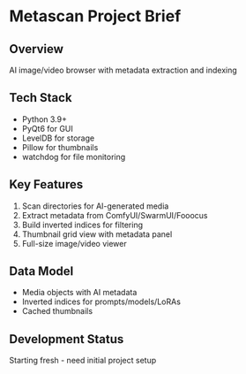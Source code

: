 # Metascan Project Brief

## Overview
AI image/video browser with metadata extraction and indexing

## Tech Stack
- Python 3.9+
- PyQt6 for GUI
- LevelDB for storage
- Pillow for thumbnails
- watchdog for file monitoring

## Key Features
1. Scan directories for AI-generated media
2. Extract metadata from ComfyUI/SwarmUI/Fooocus
3. Build inverted indices for filtering
4. Thumbnail grid view with metadata panel
5. Full-size image/video viewer

## Data Model
- Media objects with AI metadata
- Inverted indices for prompts/models/LoRAs
- Cached thumbnails

## Development Status
Starting fresh - need initial project setup
